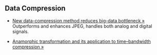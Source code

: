 ## Data Compression 
 * [New data-compression method reduces big-data bottleneck &raquo;](http://www.kurzweilai.net/new-data-compression-method-reduces-big-data-bottleneck)  
  Outperforms and enhances JPEG, handles both analog and digital signals.

 * [Anamorphic transformation and its application to time–bandwidth compression &raquo;](http://www.photonics.ucla.edu/media/publication/journal/101364ao52006735.pdf)
